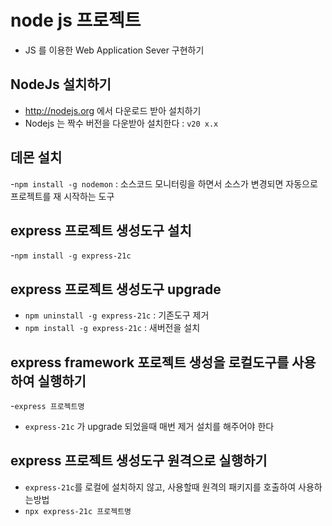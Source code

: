 # node js 프로젝트

- JS 를 이용한 Web Application Sever 구현하기

## NodeJs 설치하기

- http://nodejs.org 에서 다운로드 받아 설치하기
- Nodejs 는 짝수 버전을 다운받아 설치한다 : `v20 x.x`

## 데몬 설치

-`npm install -g nodemon` : 소스코드 모니터링을 하면서 소스가 변경되면 자동으로 프로젝트를 재 시작하는 도구

## express 프로젝트 생성도구 설치

-`npm install -g express-21c`

## express 프로젝트 생성도구 upgrade

- `npm uninstall -g express-21c` : 기존도구 제거
- `npm install -g express-21c` : 새버전을 설치

## express framework 포로젝트 생성을 로컬도구를 사용하여 실행하기

-`express 프로젝트명`

- `express-21c` 가 upgrade 되었을때 매번 제거 설치를 해주어야 한다

## express 프로젝트 생성도구 원격으로 실행하기

- `express-21c`를 로컬에 설치하지 않고, 사용할때 원격의 패키지를 호출하여 사용하는방법
- `npx express-21c 프로젝트명`
